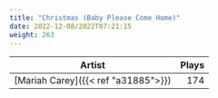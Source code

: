 ```yaml
---
title: "Christmas (Baby Please Come Home)"
date: 2022-12-08/2022T07:21:15
weight: 263
---
```




 Artist | Plays 
----- | -----:
[Mariah Carey]({{< ref "a31885">}}) | 174
